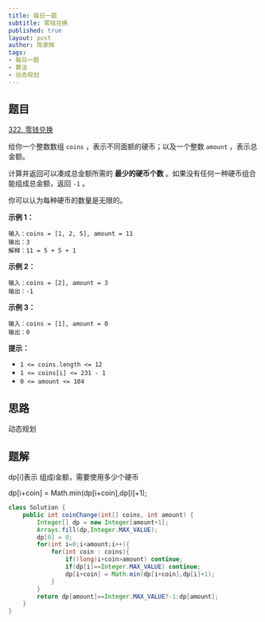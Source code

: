 ```yaml
---
title: 每日一题
subtitle: 零钱兑换
published: true
layout: post
author: 陈家辉
tags:
- 每日一题
- 算法
- 动态规划
---
```


## 题目

[322. 零钱兑换](https://leetcode.cn/problems/coin-change/)

给你一个整数数组 `coins` ，表示不同面额的硬币；以及一个整数 `amount` ，表示总金额。

计算并返回可以凑成总金额所需的 **最少的硬币个数** 。如果没有任何一种硬币组合能组成总金额，返回 `-1` 。

你可以认为每种硬币的数量是无限的。

 

**示例 1：**

```
输入：coins = [1, 2, 5], amount = 11
输出：3 
解释：11 = 5 + 5 + 1
```

**示例 2：**

```
输入：coins = [2], amount = 3
输出：-1
```

**示例 3：**

```
输入：coins = [1], amount = 0
输出：0
```

 

**提示：**

- `1 <= coins.length <= 12`
- `1 <= coins[i] <= 231 - 1`
- `0 <= amount <= 104`

## 思路

动态规划

## 题解

dp[i]表示 组成i金额，需要使用多少个硬币

dp[i+coin] = Math.min(dp[i+coin],dp[i]+1);

```java
class Solution {
    public int coinChange(int[] coins, int amount) {
        Integer[] dp = new Integer[amount+1];
        Arrays.fill(dp,Integer.MAX_VALUE);
        dp[0] = 0;
        for(int i=0;i<amount;i++){
            for(int coin : coins){
                if((long)i+coin>amount) continue;
                if(dp[i]==Integer.MAX_VALUE) continue;
                dp[i+coin] = Math.min(dp[i+coin],dp[i]+1);
            }
        }
        return dp[amount]==Integer.MAX_VALUE?-1:dp[amount];
    }
}
```
